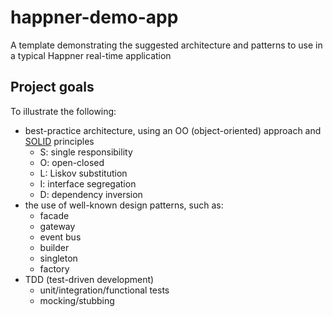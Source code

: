 # happner-demo-app
A template demonstrating the suggested architecture and patterns to use in a typical Happner real-time application

## Project goals

To illustrate the following:

- best-practice architecture, using an OO (object-oriented) approach and [SOLID](https://en.wikipedia.org/wiki/SOLID) principles
  - S: single responsibility
  - O: open-closed
  - L: Liskov substitution
  - I: interface segregation
  - D: dependency inversion
- the use of well-known design patterns, such as:
  - facade
  - gateway
  - event bus
  - builder
  - singleton
  - factory
- TDD (test-driven development)
  - unit/integration/functional tests
  - mocking/stubbing